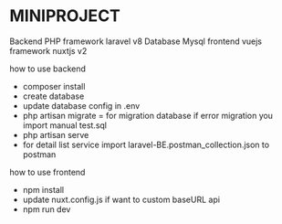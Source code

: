 # MINIPROJECT

Backend PHP framework laravel v8
Database Mysql
frontend vuejs framework nuxtjs v2

how to use backend

- composer install
- create database 
- update database config in .env
- php artisan migrate = for migration database if error migration you import manual test.sql
- php artisan serve
- for detail list service import laravel-BE.postman_collection.json to postman

how to use frontend

- npm install
- update nuxt.config.js if want to custom baseURL api 
- npm run dev




